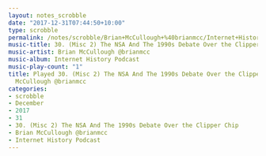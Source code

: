 ```yaml
---
layout: notes_scrobble
date: "2017-12-31T07:44:50+10:00"
type: scrobble
permalink: /notes/scrobble/Brian+McCullough+%40brianmcc/Internet+History+Podcast/3e2c862d0448360d781503fb1a6d5a433852c5f3.html
music-title: 30. (Misc 2) The NSA And The 1990s Debate Over the Clipper Chip
music-artist: Brian McCullough @brianmcc
music-album: Internet History Podcast
music-play-count: "1"
title: Played 30. (Misc 2) The NSA And The 1990s Debate Over the Clipper Chip by Brian
  McCullough @brianmcc
categories:
- scrobble
- December
- 2017
- 31
- 30. (Misc 2) The NSA And The 1990s Debate Over the Clipper Chip
- Brian McCullough @brianmcc
- Internet History Podcast
---
```

